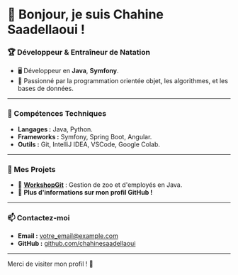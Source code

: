 # 👋 Bonjour, je suis Chahine Saadellaoui !

### 🏆 Développeur & Entraîneur de Natation
- 🖥️ Développeur en **Java**, **Symfony**.
- 📘 Passionné par la programmation orientée objet, les algorithmes, et les bases de données.

---

### 🌟 Compétences Techniques
- **Langages :** Java, Python. 
- **Frameworks :** Symfony, Spring Boot, Angular.
- **Outils :** Git, IntelliJ IDEA, VSCode, Google Colab.

---

### 🚀 Mes Projets
- 🔹 **[WorkshopGit](https://github.com/chahinesaadellaoui/WorkshopGit)** : Gestion de zoo et d'employés en Java.
- 🔹 **Plus d'informations sur mon profil GitHub !**

---

### 📫 Contactez-moi
- **Email :** [votre_email@example.com](mailto:Chahine.saadellaoui@esprit.tn)
- **GitHub :** [github.com/chahinesaadellaoui](https://github.com/chahinesaadellaoui)

---

Merci de visiter mon profil ! 🚀
